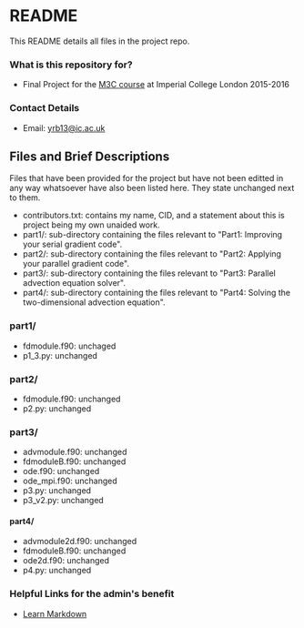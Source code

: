 # README #

This README details all files in the project repo.

### What is this repository for? ###

* Final Project for the [M3C course](http://imperialhpsc.bitbucket.org) at Imperial College London 2015-2016

### Contact Details ###

* Email: yrb13@ic.ac.uk

## Files and Brief Descriptions ##

Files that have been provided for the project but have not been editted in any way whatsoever have also been listed here. They state unchanged next to them.

* contributors.txt: contains my name, CID, and a statement about this is project being my own unaided work.
* part1/: sub-directory containing the files relevant to "Part1: Improving your serial gradient code".
* part2/: sub-directory containing the files relevant to "Part2: Applying your parallel gradient code".
* part3/: sub-directory containing the files relevant to "Part3: Parallel advection equation solver".
* part4/: sub-directory containing the files relevant to "Part4: Solving the two-dimensional advection equation".

### part1/ ### 

* fdmodule.f90: unchaged
* p1_3.py: unchanged

### part2/ ###

* fdmodule.f90: unchanged
* p2.py: unchanged

### part3/ ###

* advmodule.f90: unchanged
* fdmoduleB.f90: unchanged
* ode.f90: unchanged
* ode_mpi.f90: unchanged
* p3.py: unchanged
* p3_v2.py: unchanged

#### part4/ ####

* advmodule2d.f90: unchanged
* fdmoduleB.f90: unchanged
* ode2d.f90: unchanged
* p4.py: unchanged

### Helpful Links for the admin's benefit ###
* [Learn Markdown](https://bitbucket.org/tutorials/markdowndemo)
